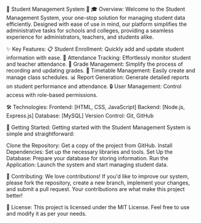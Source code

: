 🌟 Student Management System 🌟
🎓 Overview:
Welcome to the Student Management System, your one-stop solution for managing student data efficiently. Designed with ease of use in mind, our platform simplifies the administrative tasks for schools and colleges, providing a seamless experience for administrators, teachers, and students alike.

✨ Key Features:
📋 Student Enrollment: Quickly add and update student information with ease.
📅 Attendance Tracking: Effortlessly monitor student and teacher attendance.
📝 Grade Management: Simplify the process of recording and updating grades.
📆 Timetable Management: Easily create and manage class schedules.
📊 Report Generation: Generate detailed reports on student performance and attendance.
🔒 User Management: Control access with role-based permissions.

🛠️ Technologies:
Frontend: [HTML, CSS, JavaScript]
Backend: [Node.js, Express.js]
Database: [MySQL]
Version Control: Git, GitHub

🚀 Getting Started:
Getting started with the Student Management System is simple and straightforward:

Clone the Repository: Get a copy of the project from GitHub.
Install Dependencies: Set up the necessary libraries and tools.
Set Up the Database: Prepare your database for storing information.
Run the Application: Launch the system and start managing student data.

🤝 Contributing:
We love contributions! If you'd like to improve our system, please fork the repository, create a new branch, implement your changes, and submit a pull request. Your contributions are what make this project better!

📄 License:
This project is licensed under the MIT License. Feel free to use and modify it as per your needs.

